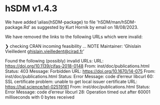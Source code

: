 # hSDM v1.4.3

We have added \alias{hSDM-package} to file 'hSDM/man/hSDM-package.Rd' as suggested by Kurt Hornik by email on 18/08/2023.

We have removed the links to the following URLs which were invalid:

❯ checking CRAN incoming feasibility ... NOTE
  Maintainer: ‘Ghislain Vieilledent <ghislain.vieilledent@cirad.fr>’
  
  Found the following (possibly) invalid URLs:
    URL: https://doi.org/10.1139/cjfas-2018-0148
      From: inst/doc/publications.html
      Status: 403
      Message: Forbidden
    URL: https://doi.org/10.1670/14-075
      From: inst/doc/publications.html
      Status: Error
      Message: code d’erreur libcurl 60:
        	SSL certificate problem: unable to get local issuer certificate
    URL: https://hal.science/tel-02519161
      From: inst/doc/publications.html
      Status: Error
      Message: code d’erreur libcurl 28:
        	Operation timed out after 60001 milliseconds with 0 bytes received
